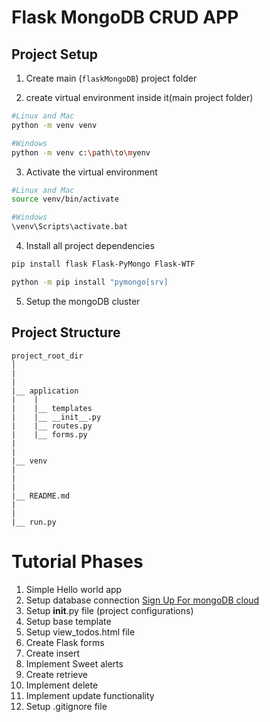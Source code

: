 # Flask MongoDB CRUD APP

## Project Setup

1. Create main (`flaskMongoDB`) project folder

2. create virtual environment inside it(main project folder)

```bash
#Linux and Mac
python -m venv venv

#Windows
python -m venv c:\path\to\myenv
```

3. Activate the virtual environment

```bash
#Linux and Mac
source venv/bin/activate

#Windows
\venv\Scripts\activate.bat
```

4. Install all project dependencies

```bash
pip install flask Flask-PyMongo Flask-WTF

python -m pip install "pymongo[srv]
```

5. Setup the mongoDB cluster

## Project Structure

```
project_root_dir
│
|
|
|__ application
|    |
|    |__ templates
|    |__ __init__.py
|    |__ routes.py
|    |__ forms.py
|
|
|__ venv
|
|
|
|__ README.md
|
|
|__ run.py
```

# Tutorial Phases

1. Simple Hello world app
2. Setup database connection [Sign Up For mongoDB cloud](https://account.mongodb.com/account/login)
3. Setup __init__.py file (project configurations)
4. Setup base template
5. Setup view_todos.html file
6. Create Flask forms
7. Create insert
8. Implement Sweet alerts
9. Create retrieve
10. Implement delete
11. Implement update functionality
12. Setup .gitignore file
